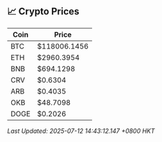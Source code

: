 ## 📈 Crypto Prices

| Coin | Price |
| ---- | ----- |
| BTC | $118006.1456 |
| ETH | $2960.3954 |
| BNB | $694.1298 |
| CRV | $0.6304 |
| ARB | $0.4035 |
| OKB | $48.7098 |
| DOGE | $0.2026 |

_Last Updated: 2025-07-12 14:43:12.147 +0800 HKT_